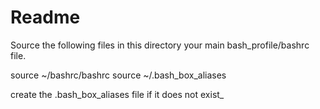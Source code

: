 Readme
========
Source the following files in this directory your main bash_profile/bashrc file.

source ~/bashrc/bashrc
source ~/.bash_box_aliases


create the .bash_box_aliases file if it does not exist_
